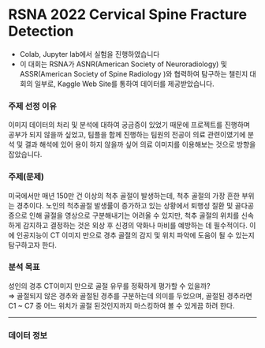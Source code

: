 # RSNA 2022 Cervical Spine Fracture Detection
- Colab, Jupyter lab에서 실험을 진행하였습니다
- 이 대회는 RSNA가 ASNR(American Society of Neuroradiology) 및 ASSR(American Society of Spine Radiology )와 협력하여 탐구하는 챌린지 대회의 일부로, Kaggle Web Site를 통하여 데이터를 제공받았습니다.

### 주제 선정 이유
이미지 데이터의 처리 및 분석에 대하여 궁금증이 있었기 때문에 프로젝트를 진행하며 공부가 되지 않을까 싶었고, 팀플을 함께 진행하는 팀원의 전공이 의료 관련이였기에 분석 및 결과 해석에 있어 용이 하지 않을까 싶어 의료 이미지를 이용해보는 것으로 방향을 잡았습니다.

### 주제(문제)
미국에서만 매년 150만 건 이상의 척추 골절이 발생하는데, 척추 골절의 가장 흔한 부위는 경추이다. 노인의 척추골절 발생률이 증가하고 있는 상황에서 퇴행성 질환 및 골다공증으로 인해 골절을 영상으로 구분해내기는 어려울 수 있지만, 척추 골절의 위치를 신속하게 감지하고 결정하는 것은 외상 후 신경의 악화나 마비를 예방하는 데 필수적이다. 이에 인공지능이 CT 이미지 만으로 경추 골절의 감지 및 위치 파악에 도움이 될 수 있는지 탐구하고자 한다.

### 분석 목표
성인의 경추 CT이미지 만으로 골절 유무를 정확하게 평가할 수 있을까?<br>
⇒ 골절되지 않은 경추와 골절된 경추를 구분하는데 의미를 두었으며, 골절된 경추라면 C1 ~ C7 중 어느 위치가 골절 된것인지까지 마스킹하여 볼 수 있게끔 하려 한다.

------

### 데이터 정보

